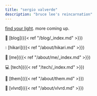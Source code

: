 ```yaml
---
title: "sergio valverde"
description: "bruce lee's reincarnation"
---
```


[find your light](http://hikari.vlvrd.me/). more coming up.

:book: [blog]({{< ref "/blog/_index.md" >}})

:droplet: [hikari]({{< ref "/about/hikari.md" >}})

:dog: [me]({{< ref "/about/me/_index.md" >}})

:computer: [tech]({{< ref "/tech/_index.md" >}})

:leaves: [them]({{< ref "/about/them.md" >}})

:rocket: [vlvrd]({{< ref "/about/vlvrd.md" >}})

